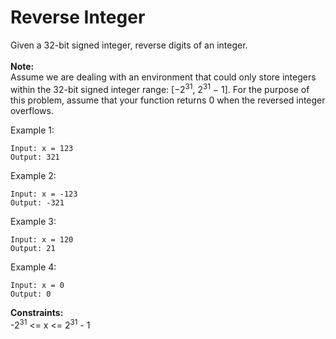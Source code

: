 # Reverse Integer
Given a 32-bit signed integer, reverse digits of an integer.
<br><br>
<b>Note:</b>
<br>
Assume we are dealing with an environment that could only store integers within the 32-bit signed integer range: [−2<sup>31</sup>,  2<sup>31</sup> − 1]. For the purpose of this problem, assume that your function returns 0 when the reversed integer overflows.

 

Example 1:
```
Input: x = 123
Output: 321
```

Example 2:
```
Input: x = -123
Output: -321
```

Example 3:
```
Input: x = 120
Output: 21
```

Example 4:
```
Input: x = 0
Output: 0
```
<b>
Constraints:
</b>
<br>
-2<sup>31</sup> <= x <= 2<sup>31</sup> - 1
